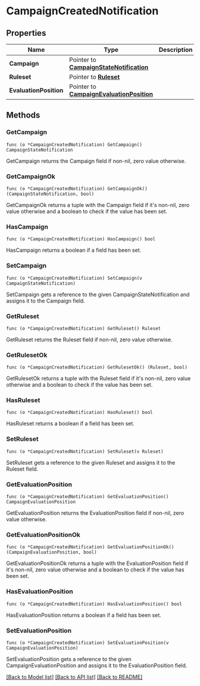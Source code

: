 # CampaignCreatedNotification

## Properties

Name | Type | Description | Notes
------------ | ------------- | ------------- | -------------
**Campaign** | Pointer to [**CampaignStateNotification**](CampaignStateNotification.md) |  | 
**Ruleset** | Pointer to [**Ruleset**](Ruleset.md) |  | [optional] 
**EvaluationPosition** | Pointer to [**CampaignEvaluationPosition**](CampaignEvaluationPosition.md) |  | 

## Methods

### GetCampaign

`func (o *CampaignCreatedNotification) GetCampaign() CampaignStateNotification`

GetCampaign returns the Campaign field if non-nil, zero value otherwise.

### GetCampaignOk

`func (o *CampaignCreatedNotification) GetCampaignOk() (CampaignStateNotification, bool)`

GetCampaignOk returns a tuple with the Campaign field if it's non-nil, zero value otherwise
and a boolean to check if the value has been set.

### HasCampaign

`func (o *CampaignCreatedNotification) HasCampaign() bool`

HasCampaign returns a boolean if a field has been set.

### SetCampaign

`func (o *CampaignCreatedNotification) SetCampaign(v CampaignStateNotification)`

SetCampaign gets a reference to the given CampaignStateNotification and assigns it to the Campaign field.

### GetRuleset

`func (o *CampaignCreatedNotification) GetRuleset() Ruleset`

GetRuleset returns the Ruleset field if non-nil, zero value otherwise.

### GetRulesetOk

`func (o *CampaignCreatedNotification) GetRulesetOk() (Ruleset, bool)`

GetRulesetOk returns a tuple with the Ruleset field if it's non-nil, zero value otherwise
and a boolean to check if the value has been set.

### HasRuleset

`func (o *CampaignCreatedNotification) HasRuleset() bool`

HasRuleset returns a boolean if a field has been set.

### SetRuleset

`func (o *CampaignCreatedNotification) SetRuleset(v Ruleset)`

SetRuleset gets a reference to the given Ruleset and assigns it to the Ruleset field.

### GetEvaluationPosition

`func (o *CampaignCreatedNotification) GetEvaluationPosition() CampaignEvaluationPosition`

GetEvaluationPosition returns the EvaluationPosition field if non-nil, zero value otherwise.

### GetEvaluationPositionOk

`func (o *CampaignCreatedNotification) GetEvaluationPositionOk() (CampaignEvaluationPosition, bool)`

GetEvaluationPositionOk returns a tuple with the EvaluationPosition field if it's non-nil, zero value otherwise
and a boolean to check if the value has been set.

### HasEvaluationPosition

`func (o *CampaignCreatedNotification) HasEvaluationPosition() bool`

HasEvaluationPosition returns a boolean if a field has been set.

### SetEvaluationPosition

`func (o *CampaignCreatedNotification) SetEvaluationPosition(v CampaignEvaluationPosition)`

SetEvaluationPosition gets a reference to the given CampaignEvaluationPosition and assigns it to the EvaluationPosition field.


[[Back to Model list]](../README.md#documentation-for-models) [[Back to API list]](../README.md#documentation-for-api-endpoints) [[Back to README]](../README.md)


